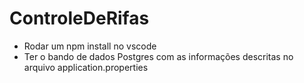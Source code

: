 # ControleDeRifas

- Rodar um npm install no vscode
- Ter o bando de dados Postgres com as informações descritas no arquivo application.properties
